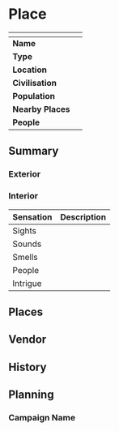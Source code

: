 # Place

| []() | |
| --- | --- |
| **Name** | |
| **Type** | |
| **Location** | |
| **Civilisation** | | *Delete if not settlement*
| **Population** | | *Delete if not settlement*
| **Nearby Places** | |
| **People** | |

## Summary

### Exterior

### Interior

| Sensation | Description |
| ---- | --- |
| Sights | |
| Sounds | |
| Smells | |
| People | |
| Intrigue | |

## Places

## Vendor

## History

## Planning

### Campaign Name
